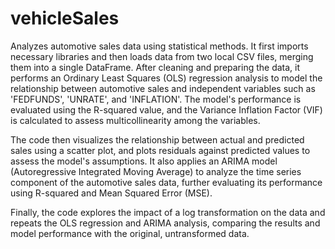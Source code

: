 # vehicleSales
Analyzes automotive sales data using statistical methods. It first imports necessary libraries and then loads data from two local CSV files, merging them into a single DataFrame. After cleaning and preparing the data, it performs an Ordinary Least Squares (OLS) regression analysis to model the relationship between automotive sales and independent variables such as 'FEDFUNDS', 'UNRATE', and 'INFLATION'. The model's performance is evaluated using the R-squared value, and the Variance Inflation Factor (VIF) is calculated to assess multicollinearity among the variables.

The code then visualizes the relationship between actual and predicted sales using a scatter plot, and plots residuals against predicted values to assess the model's assumptions. It also applies an ARIMA model (Autoregressive Integrated Moving Average) to analyze the time series component of the automotive sales data, further evaluating its performance using R-squared and Mean Squared Error (MSE).

Finally, the code explores the impact of a log transformation on the data and repeats the OLS regression and ARIMA analysis, comparing the results and model performance with the original, untransformed data.
